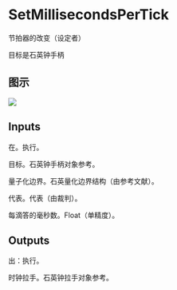 # SetMillisecondsPerTick

节拍器的改变（设定者）

目标是石英钟手柄

## 图示

![]($-20221218-20320251.png)

## Inputs

在。执行。

目标。石英钟手柄对象参考。

量子化边界。石英量化边界结构（由参考文献）。

代表。代表（由裁判）。

每滴答的毫秒数。Float（单精度）。  

## Outputs

出：执行。

时钟拉手。石英钟拉手对象参考。
